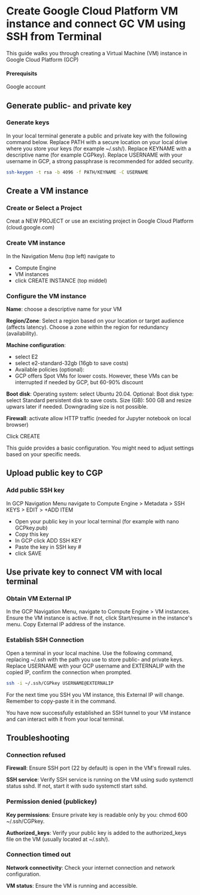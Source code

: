 # Create Google Cloud Platform VM instance and connect GC VM using SSH from Terminal

This guide walks you through creating a Virtual Machine (VM) instance in Google Cloud Platform (GCP)

#### Prerequisits

Google account

## Generate public- and private key

### Generate keys

In your local terminal generate a public and private key with the following command below. Replace PATH with a secure location on your local drive where you store your keys (for example ~/.ssh/). Replace KEYNAME with a descriptive name (for example CGPkey). Replace USERNAME with your username in GCP, a strong passphrase is recommended for added security.
```sh
ssh-keygen -t rsa -b 4096 -f PATH/KEYNAME -C USERNAME
```

## Create a VM instance

### Create or Select a Project

Creat a NEW PROJECT or use an excisting project in Google Cloud Platform (cloud.google.com)

### Create VM instance

In the Navigation Menu (top left) navigate to 
- Compute Engine
- VM instances
- click CREATE INSTANCE (top middel)

### Configure the VM instance

**Name**: choose a descriptive name for your VM

**Region/Zone**: Select a region based on your location or target audience (affects latency). Choose a zone within the region for redundancy (availability).

**Machine configuration**:
- select E2	
- select e2-standard-32gb (16gb to save costs)
- Available policies (optional):
- GCP offers Spot VMs for lower costs. However, these VMs can be interrupted if needed by GCP, but 60-90% discount

**Boot disk**: Operating system: select Ubuntu 20.04. Optional: Boot disk type: select Standard persistent disk to save costs. Size (GB): 500 GB and resize upwars later if needed. Downgrading size is not possible.
	
**Firewall**: activate allow HTTP traffic (needed for Jupyter notebook on local browser)

Click CREATE
	
This guide provides a basic configuration. You might need to adjust settings based on your specific needs.

## Upload public key to CGP

### Add public SSH key

In GCP Navigation Menu navigate to Compute Engine > Metadata > SSH KEYS > EDIT > +ADD ITEM
- Open your public key in your local terminal (for example with nano GCPkey.pub)
- Copy this key
- In GCP click ADD SSH KEY
- Paste the key in SSH key #
- click SAVE

## Use private key to connect VM with local terminal

### Obtain VM External IP

In the GCP Navigation Menu, navigate to Compute Engine > VM instances. Ensure the VM instance is active. If not, click Start/resume in the instance's menu. Copy External IP address of the instance.

### Establish SSH Connection

Open a terminal in your local machine. Use the following command, replacing ~/.ssh with the path you use to store public- and private keys. Replace USERNAME with your GCP username and EXTERNALIP with the copied IP, confirm  the connection when prompted.
```sh
ssh -i ~/.ssh/CGPkey USERNAME@EXTERNALIP
```
	
For the next time you SSH you VM instance, this External IP will change. Remember to copy-paste it in the command.

You have now successfully established an SSH tunnel to your VM instance and can interact with it from your local terminal.

## Troubleshooting 

### Connection refused
**Firewall**: Ensure SSH port (22 by default) is open in the VM's firewall rules.

**SSH service**: Verify SSH service is running on the VM using sudo systemctl status sshd. If not, start it with sudo systemctl start sshd.

### Permission denied (publickey)
**Key permissions**: Ensure private key is readable only by you: chmod 600 ~/.ssh/CGPkey.

**Authorized_keys**: Verify your public key is added to the authorized_keys file on the VM (usually located at ~/.ssh/).

### Connection timed out
**Network connectivity**: Check your internet connection and network configuration.

**VM status**: Ensure the VM is running and accessible.
